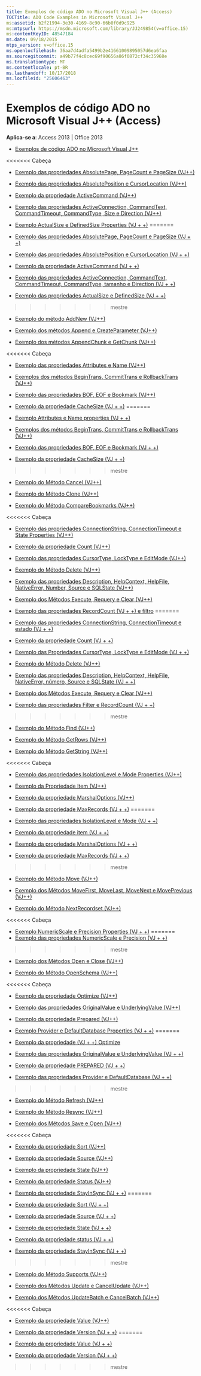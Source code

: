 ```yaml
---
title: Exemplos de código ADO no Microsoft Visual J++ (Access)
TOCTitle: ADO Code Examples in Microsoft Visual J++
ms:assetid: b2f21994-3e30-4169-8c90-66b0f0d9c925
ms:mtpsurl: https://msdn.microsoft.com/library/JJ249854(v=office.15)
ms:contentKeyID: 48547184
ms.date: 09/18/2015
mtps_version: v=office.15
ms.openlocfilehash: 36aa7d4adfa5499b2e41661009895057d6ea6faa
ms.sourcegitcommit: a49b77f4c8cec69f90656a86f0872cf34c35968e
ms.translationtype: MT
ms.contentlocale: pt-BR
ms.lasthandoff: 10/17/2018
ms.locfileid: "25606463"
---
```

# <a name="ado-code-examples-in-microsoft-visual-j-access"></a>Exemplos de código ADO no Microsoft Visual J++ (Access)


**Aplica-se a**: Access 2013 | Office 2013

  - [Exemplos de código ADO no Microsoft Visual J++](ado-code-examples-in-microsoft-visual-j.md)

<<<<<<< Cabeça
  - [Exemplo das propriedades AbsolutePage, PageCount e PageSize (VJ++)](absolutepage-pagecount-and-pagesize-properties-example-vj.md)

  - [Exemplo das propriedades AbsolutePosition e CursorLocation (VJ++)](absoluteposition-and-cursorlocation-properties-example-vj.md)

  - [Exemplo da propriedade ActiveCommand (VJ++)](activecommand-property-example-vj.md)

  - [Exemplo das propriedades ActiveConnection, CommandText, CommandTimeout, CommandType, Size e Direction (VJ++)](activeconnection-commandtext-commandtimeout-commandtype-size-and-direction-properties-example-vj.md)

  - [Exemplo ActualSize e DefinedSize Properties (VJ + +)](actualsize-and-definedsize-properties-example-vj.md)
=======
  - [Exemplo das propriedades AbsolutePage, PageCount e PageSize (VJ + +)](absolutepage-pagecount-and-pagesize-properties-example-vj.md)

  - [Exemplo das propriedades AbsolutePosition e CursorLocation (VJ + +)](absoluteposition-and-cursorlocation-properties-example-vj.md)

  - [Exemplo da propriedade ActiveCommand (VJ + +)](activecommand-property-example-vj.md)

  - [Exemplo das propriedades ActiveConnection, CommandText, CommandTimeout, CommandType, tamanho e Direction (VJ + +)](activeconnection-commandtext-commandtimeout-commandtype-size-and-direction-properties-example-vj.md)

  - [Exemplo das propriedades ActualSize e DefinedSize (VJ + +)](actualsize-and-definedsize-properties-example-vj.md)
>>>>>>> mestre

  - [Exemplo do método AddNew (VJ++)](addnew-method-example-vj.md)

  - [Exemplo dos métodos Append e CreateParameter (VJ++)](append-and-createparameter-methods-example-vj.md)

  - [Exemplo dos métodos AppendChunk e GetChunk (VJ++)](appendchunk-and-getchunk-methods-example-vj.md)

<<<<<<< Cabeça
  - [Exemplo das propriedades Attributes e Name (VJ++)](attributes-and-name-properties-example-vj.md)

  - [Exemplos dos métodos BeginTrans, CommitTrans e RollbackTrans (VJ++)](begintrans-committrans-and-rollbacktrans-methods-example-vj.md)

  - [Exemplo das propriedades BOF, EOF e Bookmark (VJ++)](bof-eof-and-bookmark-properties-example-vj.md)

  - [Exemplo da propriedade CacheSize (VJ + +)](cachesize-property-example-vj.md)
=======
  - [Exemplo Attributes e Name properties (VJ + +)](attributes-and-name-properties-example-vj.md)

  - [Exemplos dos métodos BeginTrans, CommitTrans e RollbackTrans (VJ++)](begintrans-committrans-and-rollbacktrans-methods-example-vj.md)

  - [Exemplo das propriedades BOF, EOF e Bookmark (VJ + +)](bof-eof-and-bookmark-properties-example-vj.md)

  - [Exemplo da propriedade CacheSize (VJ + +)](cachesize-property-example-vj.md)
>>>>>>> mestre

  - [Exemplo do Método Cancel (VJ++)](cancel-method-example-vj.md)

  - [Exemplo do Método Clone (VJ++)](clone-method-example-vj.md)

  - [Exemplo do Método CompareBookmarks (VJ++)](comparebookmarks-method-example-vj.md)

<<<<<<< Cabeça
  - [Exemplo das propriedades ConnectionString, ConnectionTimeout e State Properties (VJ++)](connectionstring-connectiontimeout-and-state-properties-example-vj.md)

  - [Exemplo da propriedade Count (VJ++)](count-property-example-vj.md)

  - [Exemplo das propriedades CursorType, LockType e EditMode (VJ++)](cursortype-locktype-and-editmode-properties-example-vj.md)

  - [Exemplo do Método Delete (VJ++)](delete-method-example-vj.md)

  - [Exemplo das propriedades Description, HelpContext, HelpFile, NativeError, Number, Source e SQLState (VJ++)](description-helpcontext-helpfile-nativeerror-number-source-and-sqlstate-properties-example-vj.md)

  - [Exemplo dos Métodos Execute, Requery e Clear (VJ++)](execute-requery-and-clear-methods-example-vj.md)

  - [Exemplo das propriedades RecordCount (VJ + +) e filtro](filter-and-recordcount-properties-example-vj.md)
=======
  - [Exemplo das propriedades ConnectionString, ConnectionTimeout e estado (VJ + +)](connectionstring-connectiontimeout-and-state-properties-example-vj.md)

  - [Exemplo da propriedade Count (VJ + +)](count-property-example-vj.md)

  - [Exemplo das Propriedades CursorType, LockType e EditMode (VJ + +)](cursortype-locktype-and-editmode-properties-example-vj.md)

  - [Exemplo do Método Delete (VJ++)](delete-method-example-vj.md)

  - [Exemplo das propriedades Description, HelpContext, HelpFile, NativeError, número, Source e SQLState (VJ + +)](description-helpcontext-helpfile-nativeerror-number-source-and-sqlstate-properties-example-vj.md)

  - [Exemplo dos Métodos Execute, Requery e Clear (VJ++)](execute-requery-and-clear-methods-example-vj.md)

  - [Exemplo das propriedades Filter e RecordCount (VJ + +)](filter-and-recordcount-properties-example-vj.md)
>>>>>>> mestre

  - [Exemplo do Método Find (VJ++)](find-method-example-vj.md)

  - [Exemplo do Método GetRows (VJ++)](getrows-method-example-vj.md)

  - [Exemplo do Método GetString (VJ++)](getstring-method-example-vj.md)

<<<<<<< Cabeça
  - [Exemplo das propriedades IsolationLevel e Mode Properties (VJ++)](isolationlevel-and-mode-properties-example-vj.md)

  - [Exemplo da Propriedade Item (VJ++)](item-property-example-vj.md)

  - [Exemplo da propriedade MarshalOptions (VJ++)](marshaloptions-property-example-vj.md)

  - [Exemplo da propriedade MaxRecords (VJ + +)](maxrecords-property-example-vj.md)
=======
  - [Exemplo das propriedades IsolationLevel e Mode (VJ + +)](isolationlevel-and-mode-properties-example-vj.md)

  - [Exemplo da propriedade item (VJ + +)](item-property-example-vj.md)

  - [Exemplo da propriedade MarshalOptions (VJ + +)](marshaloptions-property-example-vj.md)

  - [Exemplo da propriedade MaxRecords (VJ + +)](maxrecords-property-example-vj.md)
>>>>>>> mestre

  - [Exemplo do Método Move (VJ++)](move-method-example-vj.md)

  - [Exemplo dos Métodos MoveFirst, MoveLast, MoveNext e MovePrevious (VJ++)](movefirst-movelast-movenext-and-moveprevious-methods-example-vj.md)

  - [Exemplo do Método NextRecordset (VJ++)](nextrecordset-method-example-vj.md)

<<<<<<< Cabeça
  - [Exemplo NumericScale e Precision Properties (VJ + +)](numericscale-and-precision-properties-example-vj.md)
=======
  - [Exemplo das propriedades NumericScale e Precision (VJ + +)](numericscale-and-precision-properties-example-vj.md)
>>>>>>> mestre

  - [Exemplo dos Métodos Open e Close (VJ++)](open-and-close-methods-example-vj.md)

  - [Exemplo do Método OpenSchema (VJ++)](openschema-method-example-vj.md)

<<<<<<< Cabeça
  - [Exemplo da propriedade Optimize (VJ++)](optimize-property-example-vj.md)

  - [Exemplo das propriedades OriginalValue e UnderlyingValue (VJ++)](originalvalue-and-underlyingvalue-properties-example-vj.md)

  - [Exemplo da propriedade Prepared (VJ++)](prepared-property-example-vj.md)

  - [Exemplo Provider e DefaultDatabase Properties (VJ + +)](provider-and-defaultdatabase-properties-example-vj.md)
=======
  - [Exemplo da propriedade (VJ + +) Optimize](optimize-property-example-vj.md)

  - [Exemplo das propriedades OriginalValue e UnderlyingValue (VJ + +)](originalvalue-and-underlyingvalue-properties-example-vj.md)

  - [Exemplo da propriedade PREPARED (VJ + +)](prepared-property-example-vj.md)

  - [Exemplo das propriedades Provider e DefaultDatabase (VJ + +)](provider-and-defaultdatabase-properties-example-vj.md)
>>>>>>> mestre

  - [Exemplo do Método Refresh (VJ++)](refresh-method-example-vj.md)

  - [Exemplo do Método Resync (VJ++)](resync-method-example-vj.md)

  - [Exemplo dos Métodos Save e Open (VJ++)](save-and-open-methods-example-vj.md)

<<<<<<< Cabeça
  - [Exemplo da propriedade Sort (VJ++)](sort-property-example-vj.md)

  - [Exemplo da propriedade Source (VJ++)](source-property-example-vj.md)

  - [Exemplo da propriedade State (VJ++)](state-property-example-vj.md)

  - [Exemplo da propriedade Status (VJ++)](status-property-example-vj.md)

  - [Exemplo da propriedade StayInSync (VJ + +)](stayinsync-property-example-vj.md)
=======
  - [Exemplo da propriedade Sort (VJ + +)](sort-property-example-vj.md)

  - [Exemplo da propriedade Source (VJ + +)](source-property-example-vj.md)

  - [Exemplo da propriedade State (VJ + +)](state-property-example-vj.md)

  - [Exemplo da propriedade status (VJ + +)](status-property-example-vj.md)

  - [Exemplo da propriedade StayInSync (VJ + +)](stayinsync-property-example-vj.md)
>>>>>>> mestre

  - [Exemplo do Método Supports (VJ++)](supports-method-example-vj.md)

  - [Exemplo dos Métodos Update e CancelUpdate (VJ++)](update-and-cancelupdate-methods-example-vj.md)

  - [Exemplo dos Métodos UpdateBatch e CancelBatch (VJ++)](updatebatch-and-cancelbatch-methods-example-vj.md)

<<<<<<< Cabeça
  - [Exemplo da propriedade Value (VJ++)](value-property-example-vj.md)

  - [Exemplo da propriedade Version (VJ + +)](version-property-example-vj.md)
=======
  - [Exemplo da propriedade Value (VJ + +)](value-property-example-vj.md)

  - [Exemplo da propriedade Version (VJ + +)](version-property-example-vj.md)
>>>>>>> mestre

